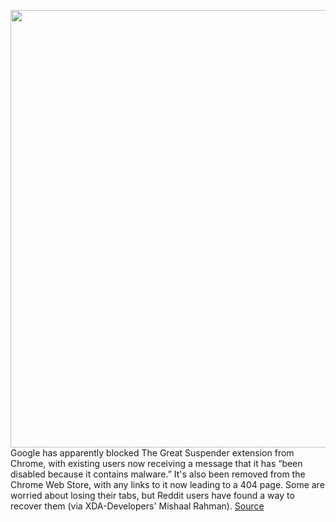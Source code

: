 <img src='https://cdn.vox-cdn.com/thumbor/IGjR_2w1qDJa46I-8l78NiF7sK0=/0x0:2040x1360/1200x800/filters:focal(857x517:1183x843)/cdn.vox-cdn.com/uploads/chorus_image/image/68770591/acastro_200207_3900_chrome_0001.0.0.jpg' width='700px' /><br/>
Google has apparently blocked The Great Suspender extension from Chrome, with existing users now receiving a message that it has “been disabled because it contains malware.” It's also been removed from the Chrome Web Store, with any links to it now leading to a 404 page. Some are worried about losing their tabs, but Reddit users have found a way to recover them (via XDA-Developers' Mishaal Rahman).
<a href='https://www.theverge.com/2021/2/4/22266798/chrome-blocks-the-great-suspender-disabled-malware-tab-recovery'> Source <a/>